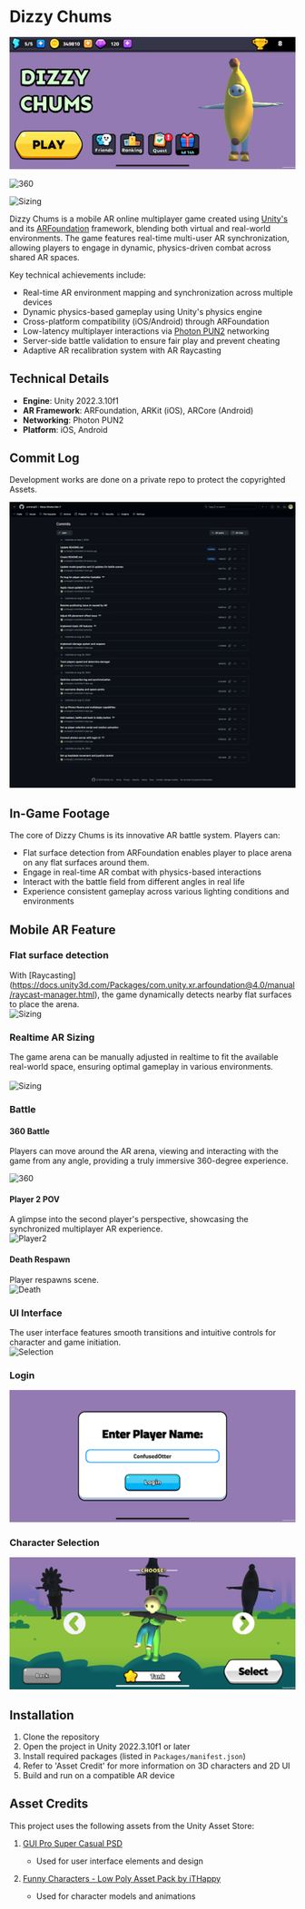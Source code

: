 # Dizzy Chums

![Lobby](RepoImg/lobby.png)

![360](RepoImg/MultiAngle.gif)

![Sizing](RepoImg/FlatSurface.gif)

Dizzy Chums is a mobile AR online multiplayer game created using [Unity's](https://unity.com/) and its [ARFoundation](https://unity.com/unity/features/arfoundation) framework, blending both virtual and real-world environments. The game features real-time multi-user AR synchronization, allowing players to engage in dynamic, physics-driven combat across shared AR spaces.

Key technical achievements include:
- Real-time AR environment mapping and synchronization across multiple devices
- Dynamic physics-based gameplay using Unity's physics engine
- Cross-platform compatibility (iOS/Android) through ARFoundation
- Low-latency multiplayer interactions via [Photon PUN2](https://www.photonengine.com/pun) networking
- Server-side battle validation to ensure fair play and prevent cheating
- Adaptive AR recalibration system with AR Raycasting

## Technical Details
- **Engine**: Unity 2022.3.10f1
- **AR Framework**: ARFoundation, ARKit (iOS), ARCore (Android)
- **Networking**: Photon PUN2
- **Platform**: iOS, Android

## Commit Log
Development works are done on a private repo to protect the copyrighted Assets.<br/>

![Commit Log](RepoImg/commit-log.png)

## In-Game Footage

The core of Dizzy Chums is its innovative AR battle system. Players can:
- Flat surface detection from ARFoundation enables player to place arena on any flat surfaces around them.
- Engage in real-time AR combat with physics-based interactions
- Interact with the battle field from different angles in real life
- Experience consistent gameplay across various lighting conditions and environments

## Mobile AR Feature
### Flat surface detection
With [Raycasting] (https://docs.unity3d.com/Packages/com.unity.xr.arfoundation@4.0/manual/raycast-manager.html), the game dynamically detects nearby flat surfaces to place the arena.
<br/>
![Sizing](RepoImg/FlatSurface.gif)

### Realtime AR Sizing
The game arena can be manually adjusted in realtime to fit the available real-world space, ensuring optimal gameplay in various environments.<br/>
<br/>
![Sizing](RepoImg/ArenaSizing.gif)

### Battle

#### 360 Battle
Players can move around the AR arena, viewing and interacting with the game from any angle, providing a truly immersive 360-degree experience.<br/>

![360](RepoImg/MultiAngle.gif)

#### Player 2 POV
A glimpse into the second player's perspective, showcasing the synchronized multiplayer AR experience.<br/>
![Player2](RepoImg/Player2POV.gif)

#### Death Respawn
Player respawns scene.<br/>
![Death](RepoImg/Death.gif)

### UI Interface
The user interface features smooth transitions and intuitive controls for character and game initiation.<br/>
![Selection](RepoImg/Selection.gif)
<br/>

### Login
![Login](RepoImg/login.png)

### Character Selection
![Character Selection](RepoImg/select.png)

## Installation
1. Clone the repository
2. Open the project in Unity 2022.3.10f1 or later
3. Install required packages (listed in `Packages/manifest.json`)
4. Refer to 'Asset Credit' for more information on 3D characters and 2D UI
5. Build and run on a compatible AR device

## Asset Credits

This project uses the following assets from the Unity Asset Store:

1. [GUI Pro Super Casual PSD](https://assetstore.unity.com/packages/2d/gui/gui-pro-super-casual-psd-272918)
   - Used for user interface elements and design

2. [Funny Characters - Low Poly Asset Pack by iTHappy](https://assetstore.unity.com/packages/3d/characters/humanoids/funny-characters-low-poly-asset-pack-by-ithappy-242892)
   - Used for character models and animations
